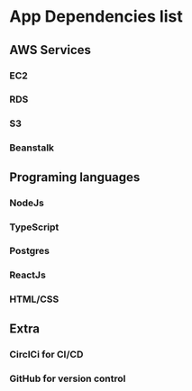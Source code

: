 # App Dependencies list

## AWS Services

### EC2
### RDS
### S3
### Beanstalk

## Programing languages 

### NodeJs
### TypeScript
### Postgres
### ReactJs
### HTML/CSS



## Extra

### CirclCi for CI/CD
### GitHub for version control






 
